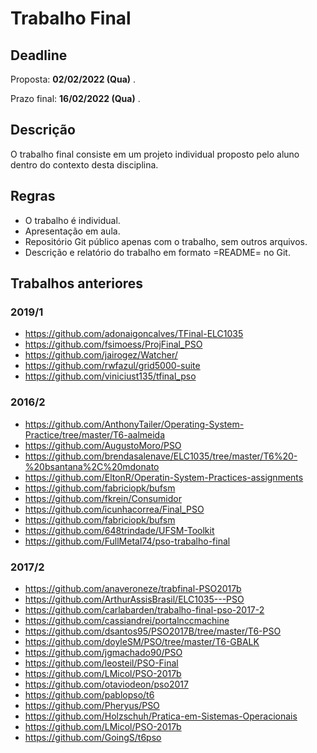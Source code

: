 
# Trabalho Final

## Deadline

Proposta: **02/02/2022 (Qua)** .

Prazo final: **16/02/2022 (Qua)** .

## Descrição

O trabalho final consiste em um projeto individual proposto pelo aluno
dentro do contexto desta disciplina.

## Regras
- O trabalho é individual.
- Apresentação em aula.
- Repositório Git público apenas com o trabalho, sem outros arquivos.
- Descrição e relatório do trabalho em formato =README= no Git.

## Trabalhos anteriores
### 2019/1
- https://github.com/adonaigoncalves/TFinal-ELC1035
- https://github.com/fsimoess/ProjFinal_PSO
- https://github.com/jairogez/Watcher/
- https://github.com/rwfazul/grid5000-suite
- https://github.com/viniciust135/tfinal_pso
### 2016/2
- https://github.com/AnthonyTailer/Operating-System-Practice/tree/master/T6-aalmeida
- https://github.com/AugustoMoro/PSO
- https://github.com/brendasalenave/ELC1035/tree/master/T6%20-%20bsantana%2C%20mdonato
- https://github.com/EltonR/Operatin-System-Practices-assignments
- https://github.com/fabriciopk/bufsm
- https://github.com/fkrein/Consumidor
- https://github.com/icunhacorrea/Final_PSO
- https://github.com/fabriciopk/bufsm
- https://github.com/648trindade/UFSM-Toolkit
- https://github.com/FullMetal74/pso-trabalho-final
### 2017/2
- https://github.com/anaveroneze/trabfinal-PSO2017b
- https://github.com/ArthurAssisBrasil/ELC1035---PSO
- https://github.com/carlabarden/trabalho-final-pso-2017-2
- https://github.com/cassiandrei/portalnccmachine
- https://github.com/dsantos95/PSO2017B/tree/master/T6-PSO
- https://github.com/doyleSM/PSO/tree/master/T6-GBALK
- https://github.com/jgmachado90/PSO
- https://github.com/leosteil/PSO-Final
- https://github.com/LMicol/PSO-2017b
- https://github.com/otaviodeon/pso2017
- https://github.com/pablopso/t6
- https://github.com/Pheryus/PSO
- https://github.com/Holzschuh/Pratica-em-Sistemas-Operacionais
- https://github.com/LMicol/PSO-2017b
- https://github.com/GoingS/t6pso


